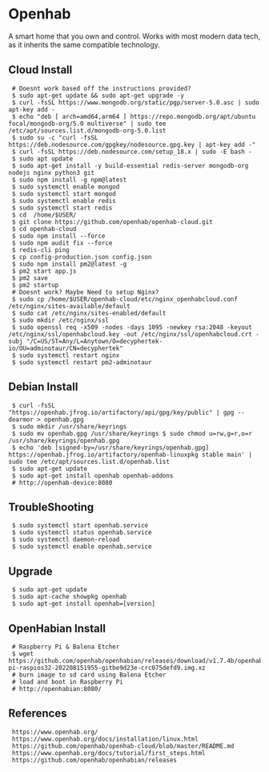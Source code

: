 Openhab
=====

A smart home that you own and control. Works with most modern data tech, as it 
inherits the same compatible technology. 

Cloud Install
--------------
   
     # Doesnt work based off the instructions provided? 
     $ sudo apt-get update && sudo apt-get upgrade -y
     $ curl -fsSL https://www.mongodb.org/static/pgp/server-5.0.asc | sudo apt-key add -
     $ echo "deb [ arch=amd64,arm64 ] https://repo.mongodb.org/apt/ubuntu focal/mongodb-org/5.0 multiverse" | sudo tee /etc/apt/sources.list.d/mongodb-org-5.0.list
     $ sudo su -c "curl -fsSL https://deb.nodesource.com/gpgkey/nodesource.gpg.key | apt-key add -" 
     $ curl -fsSL https://deb.nodesource.com/setup_18.x | sudo -E bash -
     $ sudo apt update
     $ sudo apt-get install -y build-essential redis-server mongodb-org nodejs nginx python3 git
     $ sudo npm install -g npm@latest
     $ sudo systemctl enable mongod
     $ sudo systemctl start mongod
     $ sudo systemctl enable redis
     $ sudo systemctl start redis
     $ cd  /home/$USER/ 
     $ git clone https://github.com/openhab/openhab-cloud.git
     $ cd openhab-cloud
     $ sudo npm install --force
     $ sudo npm audit fix --force
     $ redis-cli ping
     $ cp config-production.json config.json
     $ sudo npm install pm2@latest -g 
     $ pm2 start app.js
     $ pm2 save
     $ pm2 startup
     # Doesnt work? Maybe Need to setup Nginx?
     $ sudo cp /home/$USER/openhab-cloud/etc/nginx_openhabcloud.conf /etc/nginx/sites-available/default
     $ sudo cat /etc/nginx/sites-enabled/default
     $ sudo mkdir /etc/nginx/ssl
     $ sudo openssl req -x509 -nodes -days 1095 -newkey rsa:2048 -keyout /etc/nginx/ssl/openhabcloud.key -out /etc/nginx/ssl/openhabcloud.crt -subj "/C=US/ST=Any/L=Anytown/O=decyphertek-io/OU=adminotaur/CN=decyphertek"
     $ sudo systemctl restart nginx
     $ sudo systemctl restart pm2-adminotaur
     
Debian Install 
--------------

     $ curl -fsSL "https://openhab.jfrog.io/artifactory/api/gpg/key/public" | gpg --dearmor > openhab.gpg 
     $ sudo mkdir /usr/share/keyrings 
     $ sudo mv openhab.gpg /usr/share/keyrings $ sudo chmod u=rw,g=r,o=r /usr/share/keyrings/openhab.gpg
     $ echo 'deb [signed-by=/usr/share/keyrings/openhab.gpg] https://openhab.jfrog.io/artifactory/openhab-linuxpkg stable main' | sudo tee /etc/apt/sources.list.d/openhab.list
     $ sudo apt-get update
     $ sudo apt-get install openhab openhab-addons
     # http://openhab-device:8080

TroubleShooting
----------------

     $ sudo systemctl start openhab.service
     $ sudo systemctl status openhab.service
     $ sudo systemctl daemon-reload
     $ sudo systemctl enable openhab.service

Upgrade
--------

     $ sudo apt-get update 
     $ sudo apt-cache showpkg openhab
     $ sudo apt-get install openhab=[version]

OpenHabian Install
-------------------

     # Raspberry Pi & Balena Etcher
     $ wget https://github.com/openhab/openhabian/releases/download/v1.7.4b/openhabian-pi-raspios32-202208151955-gitbe9d23e-crc075defd9.img.xz
     # burn image to sd card using Balena Etcher
     # load and boot in Raspberry Pi
     # http://openhabian:8080/

References
----------

     https://www.openhab.org/
     https://www.openhab.org/docs/installation/linux.html
     https://github.com/openhab/openhab-cloud/blob/master/README.md
     https://www.openhab.org/docs/tutorial/first_steps.html
     https://github.com/openhab/openhabian/releases
